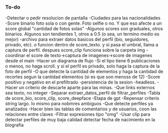 ### To-do

-Detectar o pedir resolucion de pantalla
-Ciudades para las nacionalidades
-Score binario foto sola o con gente. Foto selfie o no. Y que eso afecte a un score global "cantidad de fotos solas"
-Algunos scores son graduales, otros binarios. Algunos son tendientes 1, otros a 0.5 (o sea, un termino medio es mejor)
-archivo para extraer datos basicos del perfil (bio, seguidores, privado, etc). o funcion dentro de score_texto. y si pasa el umbral, llama a captura de perfil. despues score_clip funciona sobre la carpeta img
-coordinar el score de texto->captura de imagenes->score de imagenes desde el main
-Hacer un diagrama de flujo
-Si el tipo tiene 6 publicaciones o menos, no haga scroll. y si el perfil es privado, solo haga la captura de la foto de perfil
-O que detecte la cantidad de elementos y haga la cantidad de recortes segun la cantidad elementos (si es que son menoss de 12)
-Score positivo y negativo en el prefiltrado
-persistencia de la sesion
-headless. 
-Hacer un criterio de descarte aparte para las minas. 
-Que links externos sea texto, no integer
-Separar extraer_datos_perfil de filtrar_perfiles
-Tabla de score_bio, score_clip, score_deepface
-Etapa de gpt
-Repensar criterio string largo. lo mismo para nobmres ambiguos
-Que detecte perfiles ya analizados
-Hacer bien las tablas de comentarios y de usuarios, coon las relaciones entre claves
-Filtrar expresiones tipo "omg"
-Usar clip para detectar perfiles de muy baja calidad
detectar fecha de nacimiento en la biografia
